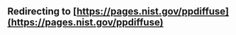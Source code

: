<head>
    <meta http-equiv="Refresh" content="1; url=https://pages.nist.gov/ppdiffuse" />
</head>


## Redirecting to [https://pages.nist.gov/ppdiffuse](https://pages.nist.gov/ppdiffuse)



